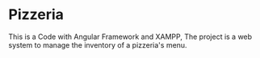 # Pizzeria
This is a Code with Angular Framework and XAMPP, The project is a web system to manage the inventory of a pizzeria's menu.
